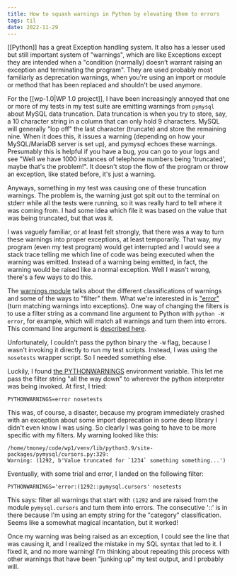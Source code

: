 ```yaml
---
title: How to squash warnings in Python by elevating them to errors
tags: til
date: 2022-11-29
---
```


[[Python]] has a great Exception handling system. It also has a lesser used but still important system of "warnings", which are like Exceptions except they are intended when a "condition (normally) doesn’t warrant raising an exception and terminating the program". They are used probably most familiarly as deprecation warnings, when you're using an import or module or method that has been replaced and shouldn't be used anymore.

For the [[wp-1.0|WP 1.0 project]], I have been increasingly annoyed that one or more of my tests in my test suite are emitting warnings from `pymysql` about MySQL data truncation. Data truncation is when you try to store, say, a 10 character string in a column that can only hold 9 characters. MySQL will generally "lop off" the last character (truncate) and store the remaining nine. When it does this, it issues a warning (depending on how your MySQL/MariaDB server is set up), and pymysql echoes these warnings. Presumably this is helpful if you have a bug, you can go to your logs and see "Well we have 1000 instances of telephone numbers being 'truncated', maybe that's the problem!". It doesn't stop the flow of the program or throw an exception, like stated before, it's just a warning.

Anyways, something in my test was causing one of these truncation warnings. The problem is, the warning just got spit out to the terminal on stderr while all the tests were running, so it was really hard to tell where it was coming from. I had some idea which file it was based on the value that was being truncated, but that was it.

I was vaguely familiar, or at least felt strongly, that there was a way to turn these warnings into proper exceptions, at least temporarily. That way, my program (even my test program) would get interrupted and I would see a stack trace telling me which line of code was being executed when the warning was emitted. Instead of a warning being emitted, in fact, the warning would be raised like a normal exception. Well I wasn't wrong, there's a few ways to do this.

The [warnings module](https://docs.python.org/3/library/warnings.html) talks about the different classifications of warnings and some of the ways to "filter" them. What we're interested in is ["error"](https://docs.python.org/3/using/cmdline.html#cmdoption-W) (turn matching warnings into exceptions). One way of changing the filters is to use a filter string as a command line argument to Python with `python -W error`, for example, which will match all warnings and turn them into errors. This command line argument is [described here](https://docs.python.org/3/using/cmdline.html#cmdoption-W).

Unfortunately, I couldn't pass the python binary the `-W` flag, because I wasn't invoking it directly to run my test scripts. Instead, I was using the `nosetests` wrapper script. So I needed something else.

Luckily, I found [the PYTHONWARNINGS](https://docs.python.org/3/using/cmdline.html#envvar-PYTHONWARNINGS) environment variable. This let me pass the filter string "all the way down" to wherever the python interpreter was being invoked. At first, I tried:

```
PYTHONWARNINGS=error nosetests
```

This was, of course, a disaster, because my program immediately crashed with an exception about some import deprecation in some deep library I didn't even know I was using. So clearly I was going to have to be more specific with my filters. My warning looked like this:

```
/home/tmoney/code/wp1/venv/lib/python3.9/site-packages/pymysql/cursors.py:329:
Warning: (1292, b'Value truncated for `1234` something something...')
```

Eventually, with some trial and error, I landed on the following filter:

```
PYTHONWARNINGS='error:(1292::pymysql.cursors' nosetests
```

This says: filter all warnings that start with `(1292` and are raised from the module `pymysql.cursors` and turn them into errors. The consecutive '::' is in there because I'm using an empty string for the "category" classification. Seems like a somewhat magical incantation, but it worked!

Once my warning was being raised as an exception, I could see the line that was causing it, and I realized the mistake in my SQL syntax that led to it. I fixed it, and no more warning! I'm thinking about repeating this process with other warnings that have been "junking up" my test output, and I probably will.
